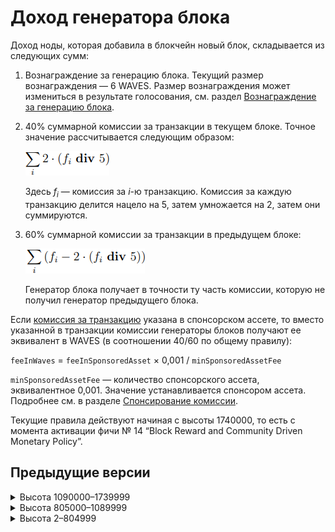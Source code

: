 # Доход генератора блока

Доход ноды, которая добавила в блокчейн новый блок, складывается из следующих сумм:

1. Вознаграждение за генерацию блока. Текущий размер вознаграждения — 6 WAVES. Размер вознаграждения может измениться в результате голосования, см. раздел [Вознаграждение за генерацию блока](/ru/blockchain/mining/mining-reward).
2. 40% суммарной комиссии за транзакции в текущем блоке. Точное значение рассчитывается следующим образом:

   ![](./_assets/s1.png)

   Здесь *f<sub>i</sub>* — комиссия за *i*-ю транзакцию. Комиссия за каждую транзакцию делится нацело на 5, затем умножается на 2, затем они суммируются.

3. 60% суммарной комиссии за транзакции в предыдущем блоке:

   ![](./_assets/s2.png)

   Генератор блока получает в точности ту часть комиссии, которую не получил генератор предыдущего блока.

Если [комиссия за транзакцию](/ru/blockchain/transaction/transaction-fee) указана в спонсорском ассете, то вместо указанной в транзакции комиссии генераторы блоков получают ее эквивалент в WAVES (в соотношении 40/60 по общему правилу):

`feeInWaves` = `feeInSponsoredAsset` × 0,001 / `minSponsoredAssetFee`

`minSponsoredAssetFee` — количество спонсорского ассета, эквивалентное 0,001. Значение устанавливается спонсором ассета. Подробнее см. в разделе [Спонсирование комиссии](/ru/blockchain/waves-protocol/sponsored-fee).

Текущие правила действуют начиная с высоты 1740000, то есть с момента активации фичи №&nbsp;14 “Block Reward and Community Driven Monetary Policy”.

## Предыдущие версии

<details><summary>Высота 1090000–1739999</summary>
<p>В этом диапазоне высот доход ноды состоял только из комиссий за транзакции. Правила распределения комиссии между двумя генераторами были аналогичны описанным выше. Вознаграждение за генерацию блока отсутствовало.</p>
<p>Правила действовали начиная с высоты 1090000 — спустя 10 000 блоков после активации фичи №&nbsp;7 “Fee Sponsorship”.</p>
</details>

<details><summary>Высота 805000–1089999</summary>
<p>Отправитель транзакции мог указать комиссию в любом ассете, и генераторы блока получали комиссию именно в этом ассете.</p>
<p>Генератор блока 805000 получил 40% суммарной комиссии за транзакции в этом блоке. Генераторы последующих блоков получили 40% суммарной комиссии за транзакции в текущем блоке и 60% суммарной комиссии в предыдущем блоке.</p>
<p>Правила действовали начиная с высоты 805000, с момента активации фичи №&nbsp;2 “NG Protocol”.</p>
</details>
<details><summary>Высота 2–804999</summary>
<p>В этом диапазоне высот генератор блока получал 100% суммарной комиссии за транзакции в текущем блоке. Отправитель мог указать комиссию в любом ассете.</p>
</details>
